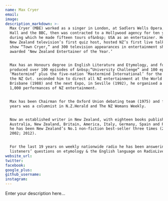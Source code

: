 ```yaml
---
name: Max Cryer
email:
image:
description_markdown: >-
  Max Cryer (MBE) worked as a singer in London, at Sadlers Wells Opera, Wigmore
  Hall and the BBC, then was contracted to a Hollywood agency for ten years,
  during which he made fifteen tours of&nbsp; USA as an entertainer. He became
  New Zealand television’s first quiz host, hosted NZ’s first live talk-variety
  show “Town Cryer,” and 300 television appearances in entertainment shows, was
  awarded ‘New Zealand Entertainer of the Year.’


  Max has an Honours degree in English Literature and Etymology, and for TVNZ he
  produced over 100 episodes of &nbsp;“University Challenge” and 100 episodes of
  ‘Mastermind’ plus the five-nation ‘Mastermind International’ for the BBC. When
  the NZ Gvt. seconded him to direct all NZ entertainment at the World Expo in
  Brisbane (1988) and the next Expo, in Seville (1992), he organised a total of
  1,000 performances of NZ entertainment.


  Max has been Chairman for the Oxford Union debating team (1975) and for ten
  years was a columnist in N.Z.Herald and The NZ Womans Weekly.


  Now an established writer in New Zealand, with eighteen books published (in
  Australia, New Zealand, Britain, America, Italy, Germany, Spain and Russia),
  he has been New Zealand’s No.1 non-fiction best-seller three times (2001;
  2002; 2012).


  For the last 19 years on weekly nationwide radio he has been answering
  listeners’ questions on etymology & the English language on RadioLive.
website_url:
twitter:
facebook:
google_plus:
github_username:
instagram:
---
```


Enter your description here...
